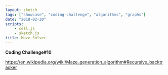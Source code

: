 ```yaml
---
layout: sketch
tags: ["showcase", "coding-challenge", "algorithms", "graphs"]
date: "2018-02-20"
scripts: 
    - cell.js
    - sketch.js
title: Maze Solver
---
```


**Coding Challenge#10**

<https://en.wikipedia.org/wiki/Maze_generation_algorithm#Recursive_backtracker>